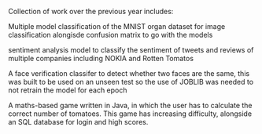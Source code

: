Collection of work over the previous year includes:

Multiple model classification of the MNIST organ dataset for image classification alongisde confusion matrix to go with the models

sentiment analysis model to classify the sentiment of tweets and reviews of multiple companies including NOKIA and Rotten Tomatos

A face verification classifer to detect whether two faces are the same, this was built to be used on an unseen test so the use of JOBLIB was needed to not retrain the model for each epoch

A maths-based game written in Java, in which the user has to calculate the correct number of tomatoes. This game has increasing difficulty, alongside an SQL database for login and high scores.
